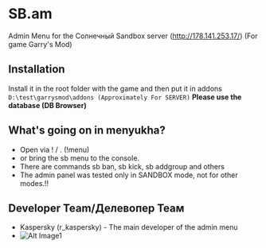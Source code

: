 # SB.am
Admin Menu for the Солнечный Sandbox server (http://178.141.253.17/) (For game Garry's Mod)

## Installation
Install it in the root folder with the game and then put it in addons
```D:\test\garrysmod\addons (Approximately For SERVER)```
**Please use the database (DB Browser)**
## What's going on in menyukha?
* Open via ! / . (!menu)
* or bring the sb menu to the console.
* There are commands sb ban, sb kick, sb addgroup and others
* The admin panel was tested only in SANDBOX mode, not for other modes.!!
## Developer Team/Делевопер Теам
* Kaspersky (r_kaspersky) - The main developer of the admin menu
* ![Alt Image1](https://github.com/r-kaspersky/SB.am/blob/main/image.png)
